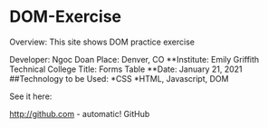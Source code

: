 # DOM-Exercise


Overview:
This site shows DOM practice exercise 

Developer: Ngoc Doan
Place: Denver, CO
**Institute: Emily Griffith Technical College
Title: Forms Table
**Date: January 21, 2021
##Technology to be Used: *CSS *HTML, Javascript, DOM 

See it here:

http://github.com - automatic! GitHub
